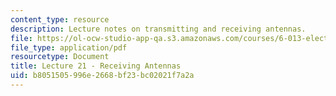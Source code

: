 ```yaml
---
content_type: resource
description: Lecture notes on transmitting and receiving antennas.
file: https://ol-ocw-studio-app-qa.s3.amazonaws.com/courses/6-013-electromagnetics-and-applications-fall-2005/b8051505996e2668bf23bc02021f7a2a_lec21.pdf
file_type: application/pdf
resourcetype: Document
title: Lecture 21 - Receiving Antennas
uid: b8051505-996e-2668-bf23-bc02021f7a2a
---
```

